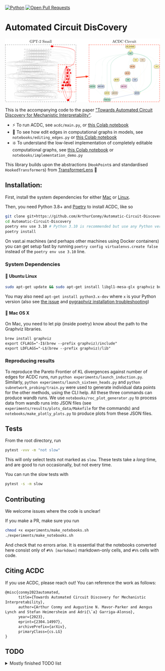 [![Python](https://img.shields.io/badge/python-3.8%2B-blue)]() [![Open Pull Requests](https://img.shields.io/github/issues-pr/ArthurConmy/Automatic-Circuit-Discovery.svg)](https://github.com/ArthurConmy/Automatic-Circuit-Discovery/pulls)

# Automated Circuit DisCovery 

![](assets/acdc_finds_subgraph.png)

This is the accompanying code to the paper ["Towards Automated Circuit Discovery for Mechanistic Interpretability"](https://arxiv.org/abs/2304.14997).

* :zap: To run ACDC, see `acdc/main.py`, or <a href="https://colab.research.google.com/github/ArthurConmy/Automatic-Circuit-Discovery/blob/main/notebooks/colabs/ACDC_Main_Demo.ipynb">this Colab notebook</a>
* :wrench: To see how edit edges in computational graphs in models, see `notebooks/editing_edges.py` or <a href="https://colab.research.google.com/github/ArthurConmy/Automatic-Circuit-Discovery/blob/main/notebooks/colabs/ACDC_Editing_Edges_Demo.ipynb">this Colab notebook</a>
* :sparkle: To understand the low-level implementation of completely editable computational graphs, see <a href="https://colab.research.google.com/github/ArthurConmy/Automatic-Circuit-Discovery/blob/main/notebooks/colabs/ACDC_Editing_Edges_Demo.ipynb">this Colab notebook</a> or `notebooks/implementation_demo.py`

This library builds upon the abstractions (`HookPoint`s and standardised `HookedTransformer`s) from [TransformerLens](https://github.com/neelnanda-io/TransformerLens) :mag_right:

## Installation:

First, install the system dependencies for either [Mac](#apple-mac-os-x) or [Linux](#penguin-ubuntu-linux).

Then, you need Python 3.8+ and [Poetry](https://python-poetry.org/docs/) to install ACDC, like so

```bash
git clone git+https://github.com/ArthurConmy/Automatic-Circuit-Discovery.git
cd Automatic-Circuit-Discovery
poetry env use 3.10 # Python 3.10 is recommended but use any Python version >= 3.8
poetry install
```

On vast.ai machines (and perhaps other machines using Docker containers) you can get setup fast by running `poetry config virtualenvs.create false` instead of the `poetry env use 3.10` line.

### System Dependencies

#### :penguin: Ubuntu Linux

```bash
sudo apt-get update && sudo apt-get install libgl1-mesa-glx graphviz build-essential graphviz-dev
```

You may also need `apt-get install python3.x-dev` where `x` is your Python version (also see [the issue](https://github.com/ArthurConmy/Automatic-Circuit-Discovery/issues/57) and [pygraphviz installation troubleshooting](https://pygraphviz.github.io/documentation/stable/install.html))

#### :apple: Mac OS X

On Mac, you need to let pip (inside poetry) know about the path to the Graphviz libraries.

```
brew install graphviz
export CFLAGS="-I$(brew --prefix graphviz)/include"
export LDFLAGS="-L$(brew --prefix graphviz)/lib"
```

### Reproducing results

To reproduce the Pareto Frontier of KL divergences against number of edges for ACDC runs, run `python experiments/launch_induction.py`. Similarly, `python experiments/launch_sixteen_heads.py` and `python subnetwork_probing/train.py` were used to generate individual data points for the other methods, using the CLI help. All these three commands can produce wandb runs. We use `notebooks/roc_plot_generator.py` to process data from wandb runs into JSON files (see `experiments/results/plots_data/Makefile` for the commands) and `notebooks/make_plotly_plots.py` to produce plots from these JSON files.

## Tests

From the root directory, run 

```bash
pytest -vvv -m "not slow"
```

This will only select tests not marked as `slow`. These tests take a _long_ time, and are good to run occasionally, but
not every time.

You can run the slow tests with

``` bash
pytest -s -m slow
```

## Contributing 

We welcome issues where the code is unclear!

If you make a PR, make sure you run 
```bash
chmod +x experiments/make_notebooks.sh
./experiments/make_notebooks.sh
```
And check that no errors arise. It is essential that the notebooks converted here consist only of `#%% [markdown]` markdown-only cells, and `#%%` cells with code.

## Citing ACDC

If you use ACDC, please reach out! You can reference the work as follows:

```
@misc{conmy2023automated,
      title={Towards Automated Circuit Discovery for Mechanistic Interpretability}, 
      author={Arthur Conmy and Augustine N. Mavor-Parker and Aengus Lynch and Stefan Heimersheim and Adri{\`a} Garriga-Alonso},
      year={2023},
      eprint={2304.14997},
      archivePrefix={arXiv},
      primaryClass={cs.LG}
}
```

## TODO

<details>
<summary>Mostly finished TODO list</summary>

[ x ] Make `TransformerLens` install be Neel's code not my PR

[ x ] Add `hook_mlp_in` to `TransformerLens` and delete `hook_resid_mid` (and test to ensure no bad things?)

[ x ] Delete `arthur-try-merge-tl` references from the repo

[ x ] Make notebook on abstractions

[ ? ] Fix huge edge sizes in Induction Main example and change that occurred

[ x ] Find a better way to deal with the versioning on the Colabs installs...

[ ] Neuron-level experiments

[ ] Position-level experiments

[ ] Edge gradient descent experiments

[ ] Implement the circuit breaking paper

[ x ] `tracr` and other dependencies better managed

[ ? ] Make SP tests work (lots outdated so skipped) - and check SubnetworkProbing installs properly (no __init__.pys !!!)

[ ? ] Make the 9 tests also failing on TransformerLens-main pass

[ x ] Remove Codebase under construction

</details>
